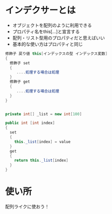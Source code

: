 # インデクサーとは
- オブジェクトを配列のように利用できる
- プロパティ名をthis[...]と宣言する
- 配列・リスト型用のプロパティだと思えばいい
- 基本的な使い方はプロパティと同じ

```C#
修飾子 戻り値 this[インデックスの型 インデックス変数]
{
  修飾子 set
  {
     ....処理する場合は処理
  }
  修飾子 get
  {
     ....処理する場合は処理
  }
}
```

```c#

private int[] _list = new int[100]

public int [int index]
{
  set
  {
    this._list[index] = value
  }
  get
  {
    return this._list[index]
  }
}
```

# 使い所
配列ライクに使おう！